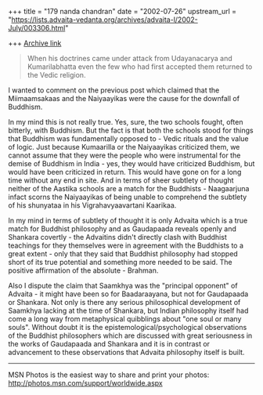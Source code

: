 +++
title = "179 nanda chandran"
date = "2002-07-26"
upstream_url = "https://lists.advaita-vedanta.org/archives/advaita-l/2002-July/003306.html"

+++
[Archive link](https://lists.advaita-vedanta.org/archives/advaita-l/2002-July/003306.html)

>When his doctrines came under attack from Udayanacarya and Kumarilabhatta
>even the few who had first accepted them returned to the Vedic religion.

I wanted to comment on the previous post which claimed that the
Miimaamsakaas and the Naiyaayikas were the cause for the downfall of
Buddhism.

In my mind this is not really true. Yes, sure, the two schools fought, often
bitterly, with Buddhism. But the fact is that both the schools stood for
things that Buddhism was fundamentally opposed to - Vedic rituals and the
value of logic. Just because Kumaarilla or the Naiyaayikas criticized them,
we cannot assume that they were the people who were instrumental for the
demise of Buddhism in India - yes, they would have criticized Buddhism, but
would have been criticized in return. This would have gone on for a long
time without any end in site. And in terms of sheer subtlety of thought
neither of the Aastika schools are a match for the Buddhists - Naagaarjuna
infact scorns the Naiyaayikas of being unable to comprehend the subtlety of
his shunyataa in his Vigrahavyaavartani Kaarikaa.

In my mind in terms of subtlety of thought it is only Advaita which is a
true match for Buddhist philosophy and as Gaudapaada reveals openly and
Shankara covertly - the Advaitins didn't directly clash with Buddhist
teachings for they themselves were in agreement with the Buddhists to a
great extent - only that they said that Buddhist philosophy had stopped
short of its true potential and something more needed to be said. The
positive affirmation of the absolute - Brahman.

Also I dispute the claim that Saamkhya was the "principal opponent" of
Advaita - it might have been so for Baadaraayana, but not for Gaudapaada or
Shankara. Not only is there any serious philosophical development of
Saamkhya lacking at the time of Shankara, but Indian philosophy itself had
come a long way from metaphysical quibblings about "one soul or many souls".
Without doubt it is the epistemological/psychological observations of the
Buddhist philosophers which are discussed with great seriousness in the
works of Gaudapaada and Shankara and it is in contrast or advancement to
these observations that Advaita philosophy itself is built.

_________________________________________________________________
MSN Photos is the easiest way to share and print your photos:
http://photos.msn.com/support/worldwide.aspx


